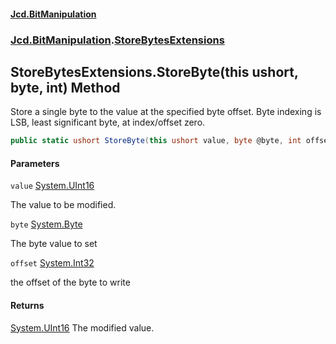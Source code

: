 #### [Jcd.BitManipulation](index.md 'index')
### [Jcd.BitManipulation](Jcd.BitManipulation.md 'Jcd.BitManipulation').[StoreBytesExtensions](Jcd.BitManipulation.StoreBytesExtensions.md 'Jcd.BitManipulation.StoreBytesExtensions')

## StoreBytesExtensions.StoreByte(this ushort, byte, int) Method

Store a single byte to the value at the specified byte offset.
Byte indexing is LSB, least significant byte, at index/offset zero.

```csharp
public static ushort StoreByte(this ushort value, byte @byte, int offset);
```
#### Parameters

<a name='Jcd.BitManipulation.StoreBytesExtensions.StoreByte(thisushort,byte,int).value'></a>

`value` [System.UInt16](https://docs.microsoft.com/en-us/dotnet/api/System.UInt16 'System.UInt16')

The value to be modified.

<a name='Jcd.BitManipulation.StoreBytesExtensions.StoreByte(thisushort,byte,int).byte'></a>

`byte` [System.Byte](https://docs.microsoft.com/en-us/dotnet/api/System.Byte 'System.Byte')

The byte value to set

<a name='Jcd.BitManipulation.StoreBytesExtensions.StoreByte(thisushort,byte,int).offset'></a>

`offset` [System.Int32](https://docs.microsoft.com/en-us/dotnet/api/System.Int32 'System.Int32')

the offset of the byte to write

#### Returns

[System.UInt16](https://docs.microsoft.com/en-us/dotnet/api/System.UInt16 'System.UInt16')
The modified value.